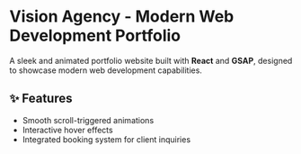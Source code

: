 # Vision Agency - Modern Web Development Portfolio

A sleek and animated portfolio website built with **React** and **GSAP**, designed to showcase modern web development capabilities.  

## ✨ Features
- Smooth scroll-triggered animations  
- Interactive hover effects  
- Integrated booking system for client inquiries  
